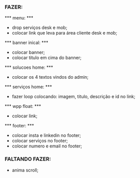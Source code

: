 ### FAZER:

*** menu: ***
- drop serviços desk e mob;
- colocar link que leva para área cliente desk e mob;

*** banner inical: ***
- colocar banner;
- colocar titulo em cima do banner;

*** solucoes home: ***
- colocar os 4 textos vindos do admin;

*** serviços home: ***
- fazer loop colocando: imagem, titulo, descrição e id no link;

*** wpp float: ***
- colocar link;

*** footer: ***
- colocar insta e linkedin no footer;
- colocar serviços no footer;
- colocar numero e email no footer;


### FALTANDO FAZER:
- anima scroll;